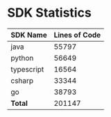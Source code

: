 # SDK Statistics

| SDK Name | Lines of Code |
| -------- | ------------- |
| java | 55797 |
| python | 56649 |
| typescript | 16564 |
| csharp | 33344 |
| go | 38793 |
| **Total** | 201147 |
